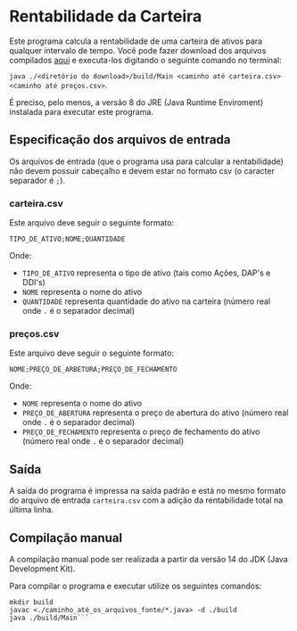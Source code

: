 # Rentabilidade da Carteira

Este programa calcula a rentabilidade de uma carteira de ativos para qualquer intervalo de tempo.
Você pode fazer download dos arquivos compilados [aqui](https://drive.google.com/drive/folders/10uB7rOi-QxJoiXpUD4fenr5pzXnyqUY0?usp=sharing)
e executa-los digitando o seguinte comando no terminal:

`java ./<diretório do download>/build/Main <caminho até carteira.csv> <caminho até preços.csv>`. 

É preciso, pelo menos, a versão 8 do JRE (Java Runtime Enviroment) instalada para executar este programa.

## Especificação dos arquivos de entrada

Os arquivos de entrada (que o programa usa para calcular a rentabilidade) 
não devem possuir cabeçalho e devem estar no formato csv
(o caracter separador é `;`).

### carteira.csv

Este arquivo deve seguir o seguinte formato:

`TIPO_DE_ATIVO;NOME;QUANTIDADE`

Onde:

* `TIPO_DE_ATIVO` representa o tipo de ativo (tais como Ações, DAP's e DDI's)
* `NOME` representa o nome do ativo
* `QUANTIDADE` representa quantidade do ativo na carteira (número real onde `.` é o separador decimal)

### preços.csv

Este arquivo deve seguir o seguinte formato:

`NOME;PREÇO_DE_ARBETURA;PREÇO_DE_FECHAMENTO`

Onde:

* `NOME` representa o nome do ativo
* `PREÇO_DE_ABERTURA` representa o preço de abertura do ativo (número real onde `.` é o separador decimal)
* `PREÇO_DE_FECHAMENTO` representa o preço de fechamento do ativo (número real onde `.` é o separador decimal)

## Saída

A saída do programa é impressa na saída padrão e está no mesmo formato do arquivo de entrada `carteira.csv` com a
adição da rentabilidade total na última linha.

## Compilação manual

A compilação manual pode ser realizada a partir da versão 14 do JDK (Java Development Kit).

Para compilar o programa e executar utilize os seguintes comandos:

```
mkdir build
javac <./caminho_até_os_arquivos_fonte/*.java> -d ./build
java ./build/Main```
